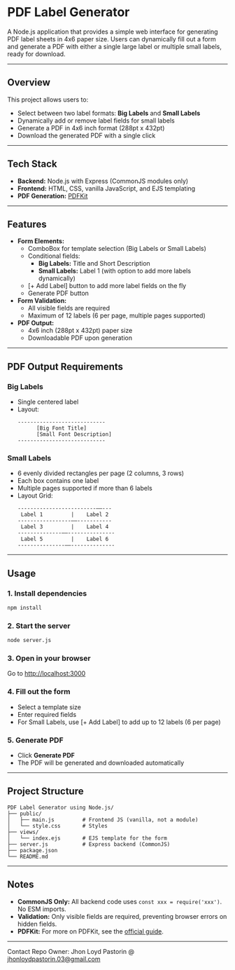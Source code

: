 # PDF Label Generator

A Node.js application that provides a simple web interface for generating PDF label sheets in 4x6 paper size. Users can dynamically fill out a form and generate a PDF with either a single large label or multiple small labels, ready for download.

---

## Overview
This project allows users to:
- Select between two label formats: **Big Labels** and **Small Labels**
- Dynamically add or remove label fields for small labels
- Generate a PDF in 4x6 inch format (288pt x 432pt)
- Download the generated PDF with a single click

---

## Tech Stack
- **Backend:** Node.js with Express (CommonJS modules only)
- **Frontend:** HTML, CSS, vanilla JavaScript, and EJS templating
- **PDF Generation:** [PDFKit](https://pdfkit.org/docs/guide.pdf)

---

## Features
- **Form Elements:**
  - ComboBox for template selection (Big Labels or Small Labels)
  - Conditional fields:
    - **Big Labels:** Title and Short Description
    - **Small Labels:** Label 1 (with option to add more labels dynamically)
  - [+ Add Label] button to add more label fields on the fly
  - Generate PDF button
- **Form Validation:**
  - All visible fields are required
  - Maximum of 12 labels (6 per page, multiple pages supported)
- **PDF Output:**
  - 4x6 inch (288pt x 432pt) paper size
  - Downloadable PDF upon generation

---

## PDF Output Requirements
### Big Labels
- Single centered label
- Layout:
  ```
  ----------------------------
        [Big Font Title]
        [Small Font Description]
  ----------------------------
  ```

### Small Labels
- 6 evenly divided rectangles per page (2 columns, 3 rows)
- Each box contains one label
- Multiple pages supported if more than 6 labels
- Layout Grid:
  ```
  -------------------------——---
   Label 1         |    Label 2
  -----------------——-----------
   Label 3         |    Label 4
  --------------——---------------
   Label 5         |    Label 6
  ---------------——--------------
  ```

---

## Usage

### 1. Install dependencies
```bash
npm install
```

### 2. Start the server
```bash
node server.js
```

### 3. Open in your browser
Go to [http://localhost:3000](http://localhost:3000)

### 4. Fill out the form
- Select a template size
- Enter required fields
- For Small Labels, use [+ Add Label] to add up to 12 labels (6 per page)

### 5. Generate PDF
- Click **Generate PDF**
- The PDF will be generated and downloaded automatically

---

## Project Structure
```
PDF Label Generator using Node.js/
├── public/
│   ├── main.js         # Frontend JS (vanilla, not a module)
│   └── style.css       # Styles
├── views/
│   └── index.ejs       # EJS template for the form
├── server.js           # Express backend (CommonJS)
├── package.json
└── README.md
```

---

## Notes
- **CommonJS Only:** All backend code uses `const xxx = require('xxx')`. No ESM imports.
- **Validation:** Only visible fields are required, preventing browser errors on hidden fields.
- **PDFKit:** For more on PDFKit, see the [official guide](https://pdfkit.org/docs/guide.pdf).

---

Contact Repo Owner:
Jhon Loyd Pastorin @ jhonloydpastorin.03@gmail.com